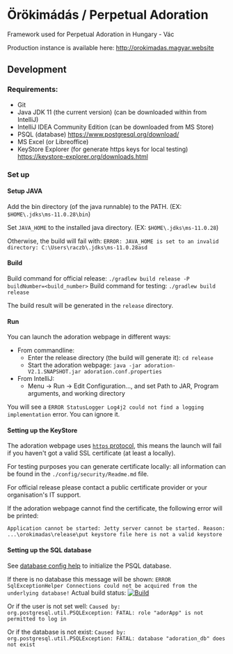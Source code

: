 # Örökimádás / Perpetual Adoration
Framework used for Perpetual Adoration in Hungary - Vác

Production instance is available here: http://orokimadas.magyar.website


## Development

### Requirements:
 - Git
 - Java JDK 11 (the current version) (can be downloaded within from IntelliJ)
 - IntelliJ IDEA Community Edition (can be downloaded from MS Store)
 - PSQL (database) https://www.postgresql.org/download/
 - MS Excel (or Libreoffice)
 - KeyStore Explorer (for generate https keys for local testing) https://keystore-explorer.org/downloads.html

### Set up

#### Setup JAVA

Add the bin directory (of the java runnable) to the PATH. (EX: `$HOME\.jdks\ms-11.0.28\bin`)

Set `JAVA_HOME` to the installed java directory. (EX: `$HOME\.jdks\ms-11.0.28`)

Otherwise, the build will fail with: 
```ERROR: JAVA_HOME is set to an invalid directory: C:\Users\raczb\.jdks\ms-11.0.28asd```

#### Build

Build command for official release: `./gradlew build release -P buildNumber=<build_number>`
Build command for testing: `./gradlew build release`

The build result will be generated in the `release` directory.

#### Run

You can launch the adoration webpage in different ways:
 - From commandline:
   - Enter the release directory (the build will generate it): `cd release`
   - Start the adoration webpage: `java -jar adoration-V2.1.SNAPSHOT.jar adoration.conf.properties`
 - From IntelliJ:
   - Menu -> Run -> Edit Configuration..., and set Path to JAR, Program arguments, and working directory

You will see a `ERROR StatusLogger Log4j2 could not find a logging implementation` error. You can ignore it.

#### Setting up the KeyStore

The adoration webpage uses [`https` protocol](https://www.cloudflare.com/learning/ssl/what-is-an-ssl-certificate/),
this means the launch will fail if you haven't got a valid SSL certificate (at least a locally).

For testing purposes you can generate certificate locally: all information can be found in the `./config/security/Readme.md` file.

For official release please contact a public certificate provider or your organisation's IT support.

If the adoration webpage cannot find the certificate, the following error will be printed:

`Application cannot be started: Jetty server cannot be started. Reason: ...\orokimadas\release\put keystore file here is not a valid keystore`

#### Setting up the SQL database

See [database config help](./config/database/README.md) to initialize the PSQL database.

If there is no database this message will be shown:
`ERROR SqlExceptionHelper Connections could not be acquired from the underlying database!`
Actual build status: [![Build](https://github.com/tkohegyi/orokimadas/actions/workflows/main.yml/badge.svg)](https://github.com/website-magyar/orokimadas/actions/workflows/main.yml)

Or if the user is not set well:
`Caused by: org.postgresql.util.PSQLException: FATAL: role "adorApp" is not permitted to log in`

Or if the database is not exist:
`Caused by: org.postgresql.util.PSQLException: FATAL: database "adoration_db" does not exist`

